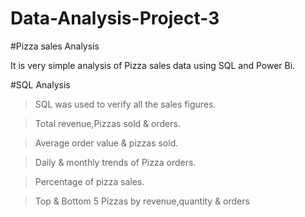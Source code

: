 # Data-Analysis-Project-3
#Pizza sales Analysis

It is very simple analysis of Pizza sales data using SQL and Power Bi.

#SQL Analysis

>SQL was used to verify all the sales figures.

>Total revenue,Pizzas sold & orders.

>Average order value & pizzas sold.

>Daily & monthly trends of Pizza orders.

>Percentage of pizza sales.

>Top & Bottom 5 Pizzas by revenue,quantity & orders
